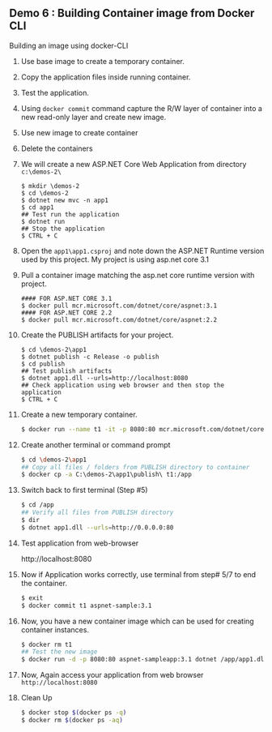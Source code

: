 ## Demo 6 : Building Container image from Docker CLI

Building an image using docker-CLI
1. Use base image to create a temporary container.
2. Copy the application files inside running container.
3. Test the application.
4. Using `docker commit` command capture the R/W layer of container 
    into a new read-only layer and create new image.
5. Use new image to create container
6. Delete the containers


1. We will create a new ASP.NET Core Web Application from directory `c:\demos-2\`

    ```pwsh
    $ mkdir \demos-2
    $ cd \demos-2
    $ dotnet new mvc -n app1
    $ cd app1
    ## Test run the application
    $ dotnet run
    ## Stop the application
    $ CTRL + C
    ```

2.  Open the `app1\app1.csproj` and note down the ASP.NET Runtime version used by this project.
    My project is using asp.net core 3.1

3.  Pull a container image matching the asp.net core runtime version with project.

    ```pwsh
    #### FOR ASP.NET CORE 3.1
    $ docker pull mcr.microsoft.com/dotnet/core/aspnet:3.1
    #### FOR ASP.NET CORE 2.2
    $ docker pull mcr.microsoft.com/dotnet/core/aspnet:2.2
    ```

4.  Create the PUBLISH artifacts for your project.

    ```pwsh
    $ cd \demos-2\app1
    $ dotnet publish -c Release -o publish
    $ cd publish
    ## Test publish artifacts
    $ dotnet app1.dll --urls=http://localhost:8080
    ## Check application using web browser and then stop the application
    $ CTRL + C
    ```

5.  Create a new temporary container.

    ```bash
    $ docker run --name t1 -it -p 8080:80 mcr.microsoft.com/dotnet/core/aspnet:3.1 bash
    ```

6.  Create another terminal or command prompt

    ```bash
    $ cd \demos-2\app1
    ## Copy all files / folders from PUBLISH directory to container
    $ docker cp -a C:\demos-2\app1\publish\ t1:/app
    ```

7.  Switch back to first terminal (Step #5)

    ```bash
    $ cd /app
    ## Verify all files from PUBLISH directory
    $ dir
    $ dotnet app1.dll --urls=http://0.0.0.0:80
    ```

8.  Test application from web-browser

    http://localhost:8080

9.  Now if Application works correctly, use terminal from step# 5/7 to end the container.

    ```bash
    $ exit
    $ docker commit t1 aspnet-sample:3.1
    ```

10. Now, you have a new container image which can be used for creating container instances.

    ```bash
    $ docker rm t1
    ## Test the new image
    $ docker run -d -p 8080:80 aspnet-sampleapp:3.1 dotnet /app/app1.dll --urls=http://0.0.0.0:80
    ```

11. Now, Again access your application from web browser `http://localhost:8080`

12. Clean Up

    ```bash
    $ docker stop $(docker ps -q)
    $ docker rm $(docker ps -aq)
    ```